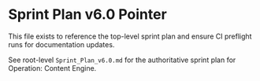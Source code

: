 # Sprint Plan v6.0 Pointer

This file exists to reference the top-level sprint plan and ensure CI preflight runs for documentation updates.

See root-level `Sprint_Plan_v6.0.md` for the authoritative sprint plan for Operation: Content Engine.
